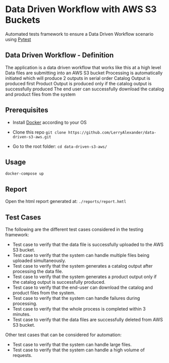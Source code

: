 # Data Driven Workflow with AWS S3 Buckets
Automated tests framework to ensure a Data Driven Workflow scenario using [Pytest](https://docs.pytest.org/en/7.2.x/)

## Data Driven Workflow - Definition
The application is a data driven workflow that works like this at a high level
Data files are submitting into an AWS S3 bucket
Processing is automatically initiated which will produce 2 outputs in serial order
Catalog Output is produced first
Product Output is produced only if the catalog output is successfully produced
The end user can successfully download the catalog and product files from the system

## Prerequisites

* Install [Docker](https://docs.docker.com/get-docker/) according to your OS

* Clone this repo `git clone https://github.com/LerryAlexander/data-driven-s3-aws.git` 
* Go to the root folder: `cd data-driven-s3-aws/`

## Usage

```
docker-compose up
```

## Report

Open the html report generated at: `./reports/report.hmtl`

## Test Cases

The following are the different test cases considered in the testing framework:

* Test case to verify that the data file is successfully uploaded to the AWS S3 bucket.
* Test case to verify that the system can handle multiple files being uploaded simultaneously.
* Test case to verify that the system generates a catalog output after processing the data file.
* Test case to verify that the system generates a product output only if the catalog output is successfully produced.
* Test case to verify that the end-user can download the catalog and product files from the system.
* Test case to verify that the system can handle failures during processing.
* Test case to verify that the whole process is completed within 3 minutes.
* Test case to verify that the data files are successfully deleted from AWS S3 bucket.

Other test cases that can be considered for automation:

* Test case to verify that the system can handle large files.
* Test case to verify that the system can handle a high volume of requests.
